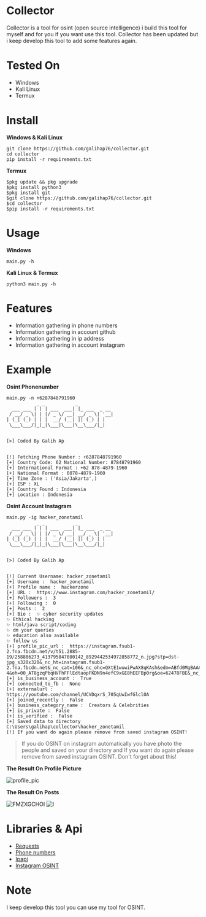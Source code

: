 # Collector
Collector is a tool for osint (open source intelligence) i build this tool for myself and for you if you want use this tool. Collector has been updated but i keep develop this tool to add some features again.

# Tested On
- Windows
- Kali Linux
- Termux

# Install
**Windows & Kali Linux**
```
git clone https://github.com/galihap76/collector.git
cd collector 
pip install -r requirements.txt
```
**Termux**
```
$pkg update && pkg upgrade
$pkg install python3
$pkg install git
$git clone https://github.com/galihap76/collector.git
$cd collector
$pip install -r requirements.txt
```

# Usage
**Windows**
```
main.py -h
```
**Kali Linux & Termux**
```
python3 main.py -h
```

# Features
- Information gathering in phone numbers
- Information gathering in account github
- Information gathering in ip address
- Information gathering in account instagram

# Example
**Osint Phonenumber**
```
main.py -n +6287848791960
           _ _           _
  ___ ___ | | | ___  ___| |_ ___  _ __
 / __/ _ \| | |/ _ \/ __| __/ _ \| '__|
| (_| (_) | | |  __/ (__| || (_) | |
 \___\___/|_|_|\___|\___|\__\___/|_|


[>] Coded By Galih Ap


[!] Fetching Phone Number : +6287848791960
[+] Country Code: 62 National Number: 87848791960
[+] International Format : +62 878-4879-1960
[+] National Format : 0878-4879-1960
[+] Time Zone : ('Asia/Jakarta',)
[+] ISP : XL
[+] Country Found : Indonesia
[+] Location : Indonesia
```

**Osint Account Instagram**
```
main.py -ig hacker_zonetamil
           _ _           _
  ___ ___ | | | ___  ___| |_ ___  _ __
 / __/ _ \| | |/ _ \/ __| __/ _ \| '__|
| (_| (_) | | |  __/ (__| || (_) | |
 \___\___/|_|_|\___|\___|\__\___/|_|


[>] Coded By Galih Ap


[!] Current Username: hacker_zonetamil
[+] Username :  hacker_zonetamil
[+] Profile name :  hackerzone
[+] URL :  https://www.instagram.com/hacker_zonetamil/
[+] Followers :  3
[+] Following :  0
[+] Posts :  2
[+] Bio :  ✨ cyber security updates
✨ Ethical hacking
✨ html/java script/coding
✨ dm your queries
✨ education also available
✨ follow us
[+] profile_pic_url :  https://instagram.fsub1-2.fna.fbcdn.net/v/t51.2885-19/258886273_413795847080142_8929442534972858772_n.jpg?stp=dst-jpg_s320x320&_nc_ht=instagram.fsub1-2.fna.fbcdn.net&_nc_cat=106&_nc_ohc=QXtE1wuwiPwAX8qKAsh&edm=ABfd0MgBAAAA&ccb=7-4&oh=00_AT8gzqPbqHVFhFFlEdtaopFKDN9n4efC9xGE8hEEFBp0rg&oe=62478FBE&_nc_sid=7bff83
[+] is_business_account :  True
[+] connected_to_fb :  None
[+] externalurl :  https://youtube.com/channel/UCVDqxrS_705qUwIwfGlclOA
[+] joined_recently :  False
[+] business_category_name :  Creators & Celebrities
[+] is_private :  False
[+] is_verified :  False
[+] Saved data to directory C:\Users\galihap\collector\hacker_zonetamil
[!] If you want do again please remove from saved instagram OSINT!
```
> If you do OSINT on instagram automatically you have photo the people and saved on your directory and If you want do again please remove from saved instagram OSINT. Don't forget about this!

**The Result On Profile Picture**

![profile_pic](https://user-images.githubusercontent.com/83481679/160291536-b9cc50de-d5fe-4288-971d-cfc6d3150c19.jpg)

**The Result On Posts**

![FMZXGCHOI](https://user-images.githubusercontent.com/83481679/160291650-e84f00b5-6578-4eba-a014-faa83e73d784.jpg)
![I](https://user-images.githubusercontent.com/83481679/160291684-b1160298-4fe7-4e0d-969b-3ada00dbe2c8.jpg)

# Libraries & Api
- <a href="https://pypi.org/project/requests/">Requests</a>
- <a href="https://pypi.org/project/phonenumbers/">Phone numbers</a>
- <a href="https://ipapi.co/">Ipapi</a>
- <a href="https://github.com/sc1341/InstagramOSINT">Instagram OSINT</a>

# Note
I keep develop this tool you can use my tool for OSINT.
